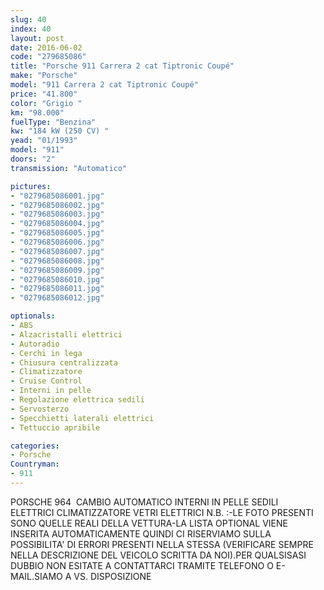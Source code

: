 ```yaml
---
slug: 40
index: 40
layout: post
date: 2016-06-02
code: "279685086"
title: "Porsche 911 Carrera 2 cat Tiptronic Coupé"
make: "Porsche"
model: "911 Carrera 2 cat Tiptronic Coupé"
price: "41.800"
color: "Grigio "
km: "98.000"
fuelType: "Benzina"
kw: "184 kW (250 CV) "
yead: "01/1993"
model: "911"
doors: "2"
transmission: "Automatico"

pictures:
- "0279685086001.jpg"
- "0279685086002.jpg"
- "0279685086003.jpg"
- "0279685086004.jpg"
- "0279685086005.jpg"
- "0279685086006.jpg"
- "0279685086007.jpg"
- "0279685086008.jpg"
- "0279685086009.jpg"
- "0279685086010.jpg"
- "0279685086011.jpg"
- "0279685086012.jpg"

optionals:
- ABS
- Alzacristalli elettrici
- Autoradio
- Cerchi in lega
- Chiusura centralizzata
- Climatizzatore
- Cruise Control
- Interni in pelle
- Regolazione elettrica sedili
- Servosterzo
- Specchietti laterali elettrici
- Tettuccio apribile

categories:
- Porsche
Countryman:
- 911
---
```

PORSCHE 964  CAMBIO AUTOMATICO INTERNI IN PELLE SEDILI ELETTRICI CLIMATIZZATORE VETRI ELETTRICI N.B. :-LE FOTO PRESENTI SONO QUELLE REALI DELLA VETTURA-LA LISTA OPTIONAL VIENE INSERITA AUTOMATICAMENTE QUINDI CI RISERVIAMO SULLA POSSIBILITA' DI ERRORI PRESENTI NELLA STESSA (VERIFICARE SEMPRE NELLA DESCRIZIONE DEL VEICOLO SCRITTA DA NOI).PER QUALSISASI DUBBIO NON ESITATE A CONTATTARCI TRAMITE TELEFONO O E-MAIL.SIAMO A VS. DISPOSIZIONE